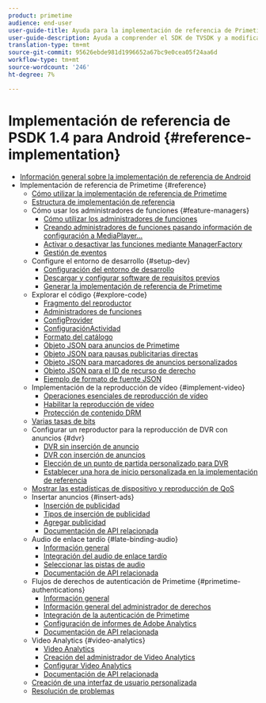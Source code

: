 ```yaml
---
product: primetime
audience: end-user
user-guide-title: Ayuda para la implementación de referencia de Primetime
user-guide-description: Ayuda a comprender el SDK de TVSDK y a modificar los administradores de funciones para personalizar su reproductor personal.
translation-type: tm+mt
source-git-commit: 95626ebde981d1996652a67bc9e0cea05f24aa6d
workflow-type: tm+mt
source-wordcount: '246'
ht-degree: 7%

---
```



# Implementación de referencia de PSDK 1.4 para Android {#reference-implementation}

+ [Información general sobre la implementación de referencia de Android](home.md)
+ Implementación de referencia de Primetime {#reference}
   + [Cómo utilizar la implementación de referencia de Primetime](ref-implementation/how-to-use-ref-player.md)
   + [Estructura de implementación de referencia](ref-implementation/ref-player-structure.md)
   + Cómo usar los administradores de funciones {#feature-managers}
      + [Cómo utilizar los administradores de funciones](ref-implementation/using-feature-managers/how-to-use-feature-managers.md)
      + [Creando administradores de funciones pasando información de configuración a MediaPlayer...](ref-implementation/using-feature-managers/creating-feature-managers.md)
      + [Activar o desactivar las funciones mediante ManagerFactory](ref-implementation/using-feature-managers/turning-features-on-off.md)
      + [Gestión de eventos](ref-implementation/using-feature-managers/handling-events.md)
   + Configure el entorno de desarrollo {#setup-dev}
      + [Configuración del entorno de desarrollo](set-up-dev-environment/set-up-dev-environment-overview.md)
      + [Descargar y configurar software de requisitos previos](set-up-dev-environment/download-prereqs-android.md)
      + [Generar la implementación de referencia de Primetime](set-up-dev-environment/install-the-ref-player-project.md)
   + Explorar el código {#explore-code}
      + [Fragmento del reproductor](set-up-dev-environment/exploring-code/player-fragment.md)
      + [Administradores de funciones](set-up-dev-environment/exploring-code/about-psdk-feature-managers.md)
      + [ConfigProvider](set-up-dev-environment/exploring-code/config-provider.md)
      + [ConfiguraciónActividad](set-up-dev-environment/exploring-code/settings-activity.md)
      + [Formato del catálogo](set-up-dev-environment/exploring-code/catalog-format.md)
      + [Objeto JSON para anuncios de Primetime](set-up-dev-environment/exploring-code/json-pt-ads.md)
      + [Objeto JSON para pausas publicitarias directas](set-up-dev-environment/exploring-code/json-direct-ad-breaks.md)
      + [Objeto JSON para marcadores de anuncios personalizados](set-up-dev-environment/exploring-code/json-custom-ad-markers.md)
      + [Objeto JSON para el ID de recurso de derecho](set-up-dev-environment/exploring-code/json-entitlement-resource-id.md)
      + [Ejemplo de formato de fuente JSON](set-up-dev-environment/exploring-code/example-json-feed-format.md)
   + Implementación de la reproducción de vídeo {#implement-video}
      + [Operaciones esenciales de reproducción de vídeo](implement-video-playback/video-playback.md)
      + [Habilitar la reproducción de vídeo](implement-video-playback/enable-video-playback.md)
      + [Protección de contenido DRM](implement-video-playback/content-protection.md)
   + [Varias tasas de bits](implement-video-playback/mbr.md)
   + Configurar un reproductor para la reproducción de DVR con anuncios {#dvr}
      + [DVR sin inserción de anuncio](implement-video-playback/dvr/dvr-without-ad-insertion.md)
      + [DVR con inserción de anuncios](implement-video-playback/dvr/dvr-with-ad-insertion.md)
      + [Elección de un punto de partida personalizado para DVR](implement-video-playback/dvr/dvr-custom-start-point.md)
      + [Establecer una hora de inicio personalizada en la implementación de referencia](implement-video-playback/dvr/set-custom-start-time-dvr.md)
   + [Mostrar las estadísticas de dispositivo y reproducción de QoS](implement-video-playback/qos-statistics.md)
   + Insertar anuncios {#insert-ads}
      + [Inserción de publicidad](insert-ads/ad-insertion.md)
      + [Tipos de inserción de publicidad](insert-ads/ad-insertion-types.md)
      + [Agregar publicidad](insert-ads/add-advertising.md)
      + [Documentación de API relacionada](insert-ads/aps-callbacks-ad-insertion.md)
   + Audio de enlace tardío {#late-binding-audio}
      + [Información general](late-binding-audio/late-binding-audio-overview.md)
      + [Integración del audio de enlace tardío](late-binding-audio/aa-enable.md)
      + [Seleccionar las pistas de audio](late-binding-audio/select-audio-tracks.md)
      + [Documentación de API relacionada](late-binding-audio/aa-api-callbacks.md)
   + Flujos de derechos de autenticación de Primetime {#primetime-authentications}
      + [Información general](paytvpass-entitlement/paytvpass-entitlement-overview.md)
      + [Información general del administrador de derechos](paytvpass-entitlement/entitlement-overvivew.md)
      + [Integración de la autenticación de Primetime](paytvpass-entitlement/integrate-pass.md)
      + [Configuración de informes de Adobe Analytics](paytvpass-entitlement/pass-analytics-setup.md)
      + [Documentación de API relacionada](paytvpass-entitlement/pass-apis-callbacks.md)
   + Video Analytics {#video-analytics}
      + [Video Analytics](video-analytics/video-analytics-overview.md)
      + [Creación del administrador de Video Analytics](video-analytics/create-video-analytics-manager.md)
      + [Configurar Video Analytics](video-analytics/configure-video-analytics-manager.md)
      + [Documentación de API relacionada](video-analytics/va-apis-callbacks.md)
   + [Creación de una interfaz de usuario personalizada](build-custom-ui.md)
   + [Resolución de problemas](troubleshooting.md)
